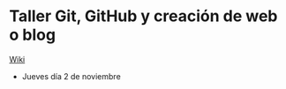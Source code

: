 # Taller Git, GitHub y creación de web o blog

[Wiki](https://github.com/Makova/Taller-club-robotica.wiki.git)

* Jueves día 2 de noviembre
